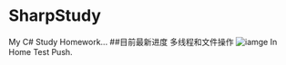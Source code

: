 # SharpStudy
My C# Study Homework...
##目前最新进度
多线程和文件操作
![iamge](http://git.oschina.net/ldds/SharpStudy/raw/master/QQ%E6%88%AA%E5%9B%BE20160811022951.png?dir=0&filepath=QQ%E6%88%AA%E5%9B%BE20160811022951.png&oid=229bd6533f290316027c0dafd9f1f7dac51f55d5&sha=d53875ef8d667ce09171cf937dd392a2d4cb43d0)
In Home Test Push.
